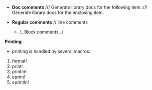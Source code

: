 - **Doc comments**
  /// Generate library docs for the following item.
  //! Generate library docs for the enclosing item.

- **Regular comments**
  // line comments
  - /_ Block comments _/

**Printing**

- printing is handled by several macros:

1. format!
2. print!
3. println!
4. eprint!
5. eprintln!
